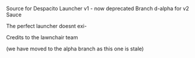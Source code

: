 Source for Despacito Launcher v1 - now deprecated Branch d-alpha for v2 Sauce

The perfect launcher doesnt exi-

Credits to the lawnchair team

(we have moved to the alpha branch as this one is stale)
